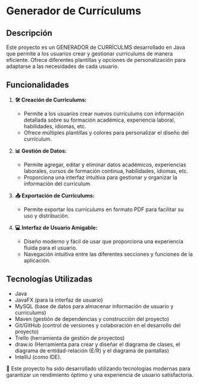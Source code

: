 # Generador de Currículums

## Descripción

Este proyecto es un GENERADOR de CURRÍCULMS desarrollado en Java que permite a los usuarios crear y gestionar currículums de manera eficiente. Ofrece diferentes plantillas y opciones de personalización para adaptarse a las necesidades de cada usuario.

## Funcionalidades

1. **🛠️ Creación de Currículums:**
    - Permite a los usuarios crear nuevos currículums con información detallada sobre su formación académica, experiencia laboral, habilidades, idiomas, etc.
    - Ofrece múltiples plantillas y colores para personalizar el diseño del currículum.

2. **📊 Gestión de Datos:**
    - Permite agregar, editar y eliminar datos académicos, experiencias laborales, cursos de formación continua, habilidades, idiomas, etc.
    - Proporciona una interfaz intuitiva para gestionar y organizar la información del currículum.

3. **📤 Exportación de Currículums:**
    - Permite exportar los currículums en formato PDF para facilitar su uso y distribución.

4. **💻 Interfaz de Usuario Amigable:**
    - Diseño moderno y fácil de usar que proporciona una experiencia fluida para el usuario.
    - Navegación intuitiva entre las diferentes secciones y funciones de la aplicación.

## Tecnologías Utilizadas

- Java
- JavaFX (para la interfaz de usuario)
- MySQL (base de datos para almacenar información de usuario y currículums)
- Maven (gestión de dependencias y construcción del proyecto)
- Git/GitHub (control de versiones y colaboración en el desarrollo del proyecto)
- Trello (herramienta de gestión de proyectos)
- draw.io (Herramienta para crear y diseñar el diagrama de clases, el diagrama de entidad-relación (E/R) y el diagrama de pantallas)
- IntelliJ (como IDE).

📝 Este proyecto ha sido desarrollado utilizando tecnologías modernas para garantizar un rendimiento óptimo y una experiencia de usuario satisfactoria.